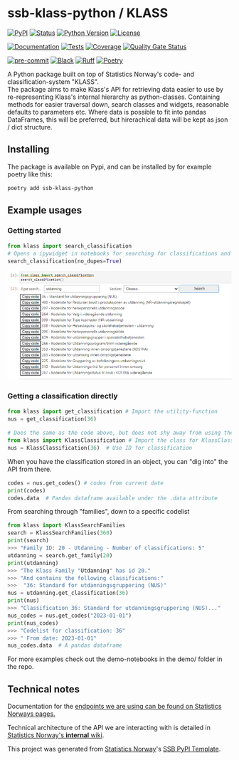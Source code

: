 # ssb-klass-python / KLASS
[![PyPI](https://img.shields.io/pypi/v/ssb-klass-python.svg)][pypi status]
[![Status](https://img.shields.io/pypi/status/ssb-klass-python.svg)][pypi status]
[![Python Version](https://img.shields.io/pypi/pyversions/ssb-klass-python)][pypi status]
[![License](https://img.shields.io/pypi/l/ssb-klass-python)][license]

[![Documentation](https://github.com/statisticsnorway/ssb-klass-python/actions/workflows/docs.yml/badge.svg)][documentation]
[![Tests](https://github.com/statisticsnorway/ssb-klass-python/actions/workflows/tests.yml/badge.svg)][tests]
[![Coverage](https://sonarcloud.io/api/project_badges/measure?project=statisticsnorway_ssb-klass-python&metric=coverage)][sonarcov]
[![Quality Gate Status](https://sonarcloud.io/api/project_badges/measure?project=statisticsnorway_ssb-klass-python&metric=alert_status)][sonarquality]

[![pre-commit](https://img.shields.io/badge/pre--commit-enabled-brightgreen?logo=pre-commit&logoColor=white)][pre-commit]
[![Black](https://img.shields.io/badge/code%20style-black-000000.svg)][black]
[![Ruff](https://img.shields.io/endpoint?url=https://raw.githubusercontent.com/astral-sh/ruff/main/assets/badge/v2.json)](https://github.com/astral-sh/ruff)
[![Poetry](https://img.shields.io/endpoint?url=https://python-poetry.org/badge/v0.json)][poetry]

[pypi status]: https://pypi.org/project/ssb-klass-python/
[documentation]: https://statisticsnorway.github.io/ssb-klass-python
[tests]: https://github.com/statisticsnorway/ssb-klass-python/actions?workflow=Tests

[sonarcov]: https://sonarcloud.io/summary/overall?id=statisticsnorway_ssb-klass-python
[sonarquality]: https://sonarcloud.io/summary/overall?id=statisticsnorway_ssb-klass-python
[pre-commit]: https://github.com/pre-commit/pre-commit
[black]: https://github.com/psf/black
[poetry]: https://python-poetry.org/
A Python package built on top of Statistics Norway's code- and classification-system "KLASS". \
The package aims to make Klass's API for retrieving data easier to use by re-representing Klass's internal hierarchy as python-classes. Containing methods for easier traversal down, search classes and widgets, reasonable defaults to parameters etc.
Where data is possible to fit into pandas DataFrames, this will be preferred, but hirerachical data will be kept as json / dict structure.


## Installing
The package is available on Pypi, and can be installed by for example poetry like this:
```bash
poetry add ssb-klass-python
```


## Example usages


### Getting started
```python
from klass import search_classification
# Opens a ipywidget in notebooks for searching for classifications and copying code, to get started
search_classification(no_dupes=True)
```
![The GUI available through the search_classification function](GUI.png)



### Getting a classification directly
```python
from klass import get_classification # Import the utility-function
nus = get_classification(36)
```

```python
# Does the same as the code above, but does not shy away from using the class directly
from klass import KlassClassification # Import the class for KlassClassifications
nus = KlassClassification(36)  # Use ID for classification
```

When you have the classification stored in an object, you can "dig into" the API from there.
```python
codes = nus.get_codes() # codes from current date
print(codes)
codes.data  # Pandas dataframe available under the .data attribute
```


From searching through "families", down to a specific codelist
```python
from klass import KlassSearchFamilies
search = KlassSearchFamilies(360)
print(search)
>>> "Family ID: 20 - Utdanning - Number of classifications: 5"
utdanning = search.get_family(20)
print(utdanning)
>>> "The Klass Family "Utdanning" has id 20."
>>> "And contains the following classifications:"
>>>  "36: Standard for utdanningsgruppering (NUS)"
nus = utdanning.get_classification(36)
print(nus)
>>> "Classification 36: Standard for utdanningsgruppering (NUS)..."
nus_codes = nus.get_codes("2023-01-01")
print(nus_codes)
>>> "Codelist for classification: 36"
>>> " From date: 2023-01-01"
nus_codes.data  # A pandas dataframe
```


For more examples check out the demo-notebooks in the demo/ folder in the repo.



## Technical notes
Documentation for the [endpoints we are using can be found on Statistics Norways pages.](https://data.ssb.no/api/klass/v1/api-guide.html)

Technical architecture of the API we are interacting with is detailed in [Statistics Norway's **internal** wiki](https://wiki.ssb.no/display/KP/Teknisk+arkitektur#Tekniskarkitektur-GSIM).

This project was generated from [Statistics Norway]'s [SSB PyPI Template].

[statistics norway]: https://www.ssb.no/en
[pypi]: https://pypi.org/
[ssb pypi template]: https://github.com/statisticsnorway/ssb-pypitemplate
[file an issue]: https://github.com/statisticsnorway/ssb-klass-python/issues
[pip]: https://pip.pypa.io/

<!-- github-only -->

[license]: https://github.com/statisticsnorway/ssb-klass-python/blob/main/LICENSE
[contributor guide]: https://github.com/statisticsnorway/ssb-klass-python/blob/main/CONTRIBUTING.md
[reference guide]: https://statisticsnorway.github.io/ssb-klass-python/reference.html
